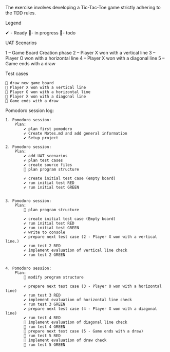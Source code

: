 The exercise involves developing a Tic-Tac-Toe game strictly adhering to the TDD rules.

Legend

✔ - Ready 🚧- in progress 📃- todo


UAT Scenarios

1 – Game Board Creation phase
2 – Player X won with a vertical line
3 – Player O won with a horizontal line
4 – Player X won with a diagonal line
5 – Game ends with a draw


Test cases

    📃 draw new game board
    📃 Player X won with a vertical line
    📃 Player O won with a horizontal line
    📃 Player X won with a diagonal line
    📃 Game ends with a draw


Pomodoro session log:

    1. Pomodoro session:
        Plan:
            ✔ plan first pomodoro
            ✔ Create Notes.md and add general information
            ✔ Setup project

    2. Pomodoro session:
        Plan:
            ✔ add UAT scenarios
            ✔ plan test cases
            ✔ create source files
            🚧 plan program structure
            
            ✔ create initial test case (empty board)
            ✔ run initial test RED
            ✔ run initial test GREEN 


    3. Pomodoro session:
        Plan:
            🚧 plan program structure
            
            ✔ create initial test case (Empty board)
            ✔ run initial test RED
            ✔ run initial test GREEN
            ✔ write to console
            ✔ prepare next test case (2 - Player X won with a vertical line.)
            ✔ run test 2 RED
            ✔ implement evaluation of vertical line check
            ✔ run test 2 GREEN
            
            
    4. Pomodoro session:
        Plan:
            🚧 modify program structure
            
			✔ prepare next test case (3 - Player O won with a horizontal line)          
            ✔ run test 3 RED
            ✔ implement evaluation of horizontal line check
            ✔ run test 3 GREEN
			✔ prepare next test case (4 - Player X won with a diagonal line)          
            ✔ run test 4 RED
            📃 implement evaluation of diagonal line check
            📃 run test 4 GREEN     
            📃 prepare next test case (5 - Game ends with a draw)   
            📃 run test 5 RED    
            📃 implement evaluation of draw check
            📃 run test 5 GREEN     
                        
            

